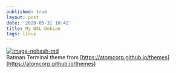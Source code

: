 ```yaml
---
published: true
layout: post
date: '2020-05-31 10:42'
title: My WSL Debian
tags: linux 
---
```

[![image-nohash-md](https://images.weserv.nl/?url=https://i.imgur.com/4sAdgog.png)](https://images.weserv.nl/?url=https://i.imgur.com/U8bXBfI.png)  
Batman Terminal theme from [https://atomcorp.github.io/themes](https://atomcorp.github.io/themes)
